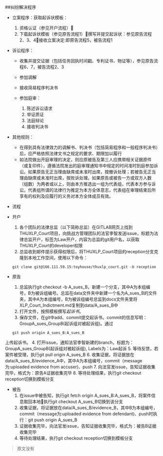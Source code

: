 ##纠纷解决程序

* 立案程序：获取起诉状模板：
 
 	1. 资格认证（参见开户流程）
 	1. 下载起诉状模板（参见原告流程1）撰写并提交起诉状：参见原告流程2、3、4接收立案决定:即原告流程5，被告流程1
 
* 诉讼程序：

	- 收集并提交证据（包括任务回执时间戳、专利证书、物证等），参见原告流程6、7，被告流程2、3
	- 参加调解
	- 接收简易程序判决书
	- 参加庭审： 

		1. 陈述诉讼请求
		1. 举证质证
		2. 法庭辩论
		3. 接收判决书
	
* 其他规则：
	- 在得到具有法律效力的调解书、判决书（包括简易程序和一般程序判决书）后，应严格依照法律文书之规定的要求、期限加以履行
	- 如法院做出开庭审理的决定，则应原被告及第三人应携带相关证据原件（或复印件），遵循法院发出的庭审理通知书中规定的时间准时到庭参加诉讼。如果原告无正当理由缺席或未准时出席，按撤诉处理；若被告无正当理由缺席或未准时出席，按败诉处理。如果原告或被告一方或双方人数（组数）为两者或以上，则由本方推选出一组为代表组，代表本方参与诉讼，代表组所谓的法律行为推定为本方全体意志，代表组在审理结束后所享有的权利及应履行的义务对本方全体成员有效。

* 流程
* 开户

	1. 各个团队的法律总监（以下简称总监）在GITLAB网页上找到THUXLP_Court项目，向挑战方管理团队的法官李智发送issue，标题为法律总监开户，标签为Law开户，内容为总监的git用户名，以获取THUXLP_Court的developer权限
	1. 总监收到邮件提示获得权限后，将THUXLP_Court项目的reception分支克隆到本地工作空间，使用以下命令：
 
	```
	git clone git@166.111.59.15:toyhouse/thuxlp_court.git -b reception
	```

* 原告
	1. 总监执行git checkout -b A_sues_B，新建一个分支，其中A为本组编号，B为被诉组编号。总监在data文件夹中新建一个名为A_sues_B的文件夹，其中A为本组编号，B为被诉组编号总监到docs文件夹里将XLP_Court_Indictment.md复制到data/A_sues_B中
	2. 打开文件，按照模板撰写*起诉书*。
	3. 保存文件，在git中add、commit提交起诉书。commit的信息写明：GroupA_sues_GroupB(起诉组对被起诉组)。通过
 
	```
	git push origin A_sues_B:A_sues_B
	```
上传起诉书。
	4. 打开issue，通知法官李智新建的branch，标题为：GroupA_sues_GroupB(起诉组对被起诉组), Labels为：Law起诉
	5. 等待反馈，若案件被受理，执行git pull origin A_sues_B
	6. 收集证据，将证据放在data/A_sues_B/evidence_A中，其中A为本组编号，commit（message为:uploaded evidence from accuser)、push
	7. 向法官发issue，告知证据收集完毕，格式为：原告A证据收集完毕
	8. 等待处理结果，执行git checkout reception切换到模板分支

* 被告
	1. 在issue中被告知，执行git fetch origin A_sues_B:A_sues_B，将案件信息取回本地执行git checkout A_sues_B切换到该分支
	2. 收集证据，将证据放在data/A_sues_B/evidence_B，其中B为本组编号，commit（message为:uploaded evidence from defendant)、push时执行：git push origin A_sues_B
	3. 证据收集完毕，向法官发issue，告知证据收集完毕，格式为：被告B证据收集完毕
	4. 等待处理结果，执行git checkout reception切换到模板分支

> 原文没有